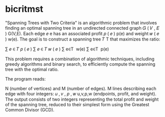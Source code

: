 # bicritmst
"Spanning Trees with Two Criteria" is an algorithmic problem that involves finding an optimal spanning tree in an undirected connected graph 
𝐺
(
𝑉
,
𝐸
)
G(V,E). Each edge 
𝑒
e has an associated profit 
𝑝
(
𝑒
)
p(e) and weight 
𝑤
(
𝑒
)
w(e). The goal is to construct a spanning tree 
𝑇
T that maximizes the ratio:

∑
𝑒
∈
𝑇
𝑝
(
𝑒
)
∑
𝑒
∈
𝑇
𝑤
(
𝑒
)
∑ 
e∈T
​
 w(e)
∑ 
e∈T
​
 p(e)
​
 
This problem requires a combination of algorithmic techniques, including greedy algorithms and binary search, to efficiently compute the spanning tree with the optimal ratio.

The program reads:

N (number of vertices) and M (number of edges).
M lines describing each edge with four integers: 
𝑢
,
𝑣
,
𝑝
,
𝑤
u,v,p,w (endpoints, profit, and weight).
The output consists of two integers representing the total profit and weight of the spanning tree, reduced to their simplest form using the Greatest Common Divisor (GCD).
